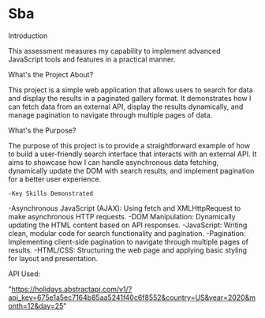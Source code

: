 # Sba

Introduction


This assessment measures my capability to implement advanced JavaScript tools and features in a practical manner.

What's the Project About?


This project is a simple web application that allows users to search for data and display the results in a paginated gallery format. It demonstrates how I can fetch data from an external API, display the results dynamically, and manage pagination to navigate through multiple pages of data.

What's the Purpose?


The purpose of this project is to provide a straightforward example of how to build a user-friendly search interface that interacts with an external API. It aims to showcase how I can handle asynchronous data fetching, dynamically update the DOM with search results, and implement pagination for a better user experience.
    
    -Key Skills Demonstrated

-Asynchronous JavaScript (AJAX): Using fetch and XMLHttpRequest to make asynchronous HTTP requests.
-DOM Manipulation: Dynamically updating the HTML content based on API responses.
-JavaScript: Writing clean, modular code for search functionality and pagination.
-Pagination: Implementing client-side pagination to navigate through multiple pages of results.
-HTML/CSS: Structuring the web page and applying basic styling for layout and presentation.







API Used:

"https://holidays.abstractapi.com/v1/?api_key=675e1a5ec7164b85aa5241f40c6f8552&country=US&year=2020&month=12&day=25"
